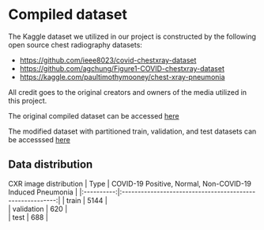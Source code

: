 # Compiled dataset

The Kaggle dataset we utilized in our project is constructed by the following open source chest radiography datasets:
* https://github.com/ieee8023/covid-chestxray-dataset
* https://github.com/agchung/Figure1-COVID-chestxray-dataset
* https://kaggle.com/paultimothymooney/chest-xray-pneumonia

All credit goes to the original creators and owners of the media utilized in this project.

The original compiled dataset can be accessed [here](https://www.kaggle.com/prashant268/chest-xray-covid19-pneumonia)

The modified dataset with partitioned train, validation, and test datasets can be accesssed [here](www.kaggle.com/dataset/49b6479956a21c5094d9ba0db90225f045a270285b5d03ee5b007143d4cd5e36)

## Data distribution

CXR image distribution
|  Type      | COVID-19 Positive, Normal, Non-COVID-19 Induced Pneumonia |
|:----------:|:---------------------------------------------------------:|
| train      |       5144                                                |       
| validation |        620                                                |        
| test       |        688                                                |        